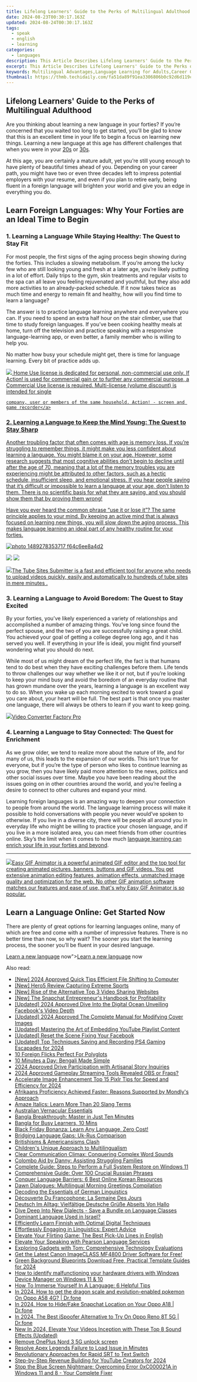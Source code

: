 ```yaml
---
title: Lifelong Learners' Guide to the Perks of Multilingual Adulthood
date: 2024-08-23T00:30:17.163Z
updated: 2024-08-24T00:30:17.163Z
tags:
  - speak
  - english
  - learning
categories:
  - languages
description: This Article Describes Lifelong Learners' Guide to the Perks of Multilingual Adulthood
excerpt: This Article Describes Lifelong Learners' Guide to the Perks of Multilingual Adulthood
keywords: Multilingual Advantages,Language Learning for Adults,Career Growth with Multilingualism,Multilingual Communication Skills,Cultural Competence as an Adult,Lifelong Learning Benefits,Global Opportunities for Bilingual Adults
thumbnail: https://thmb.techidaily.com/fa51da89f91ea3306806b0c92d6d119cfa0eae393a63e41c230a883a3e7c64cd.jpg
---
```


## Lifelong Learners' Guide to the Perks of Multilingual Adulthood

Are you thinking about learning a new language in your forties? If you’re concerned that you waited too long to get started, you’ll be glad to know that this is an excellent time in your life to begin a focus on learning new things. Learning a new language at this age has different challenges that when you were in your [20s](https://shop.mondly.com/affiliate.php?ACCOUNT=ATISTUDI&AFFILIATE=108875&PATH=https://www.mondly.com?AFFILIATE=108875) or [30s](https://shop.mondly.com/affiliate.php?ACCOUNT=ATISTUDI&AFFILIATE=108875&PATH=https://www.mondly.com?AFFILIATE=108875).

At this age, you are certainly a mature adult, yet you’re still young enough to have plenty of beautiful times ahead of you. Depending on your career path, you might have two or even three decades left to impress potential employers with your resume, and even if you plan to retire early, being fluent in a foreign language will brighten your world and give you an edge in everything you do.

## **Learn Foreign Languages: Why Your Forties are an Ideal Time to Begin**

### **1\. Learning a Language While Staying Healthy: The Quest to Stay Fit**

For most people, the first signs of the aging process begin showing during the forties. This includes a slowing metabolism. If you’re among the lucky few who are still looking young and fresh at a later age, you’re likely putting in a lot of effort. Daily trips to the gym, skin treatments and regular visits to the spa can all leave you feeling rejuvenated and youthful, but they also add more activities to an already-packed schedule. If it now takes twice as much time and energy to remain fit and healthy, how will you find time to learn a language?

The answer is to practice language learning anywhere and everywhere you can. If you need to spend an extra half hour on the stair climber, use that time to study foreign languages. If you’ve been cooking healthy meals at home, turn off the television and practice speaking with a responsive language-learning app, or even better, a family member who is willing to help you.

No matter how busy your schedule might get, there is time for language learning. Every bit of practice adds up.

<!-- affiliate ads begin -->
<a href="https://checkout.mirillis.com/order/checkout.php?PRODS=4704640&QTY=1&AFFILIATE=108875&CART=1"> <img src="https://secure.avangate.com/images/merchant/547a5a56d43f6d40f9a6a2f76501d013/products/1_mirillis_action_boxshot_store_1x.jpg" border="0">
	Home Use license is dedicated for personal, non-commercial use only. 
	If Action! is used for commercial gain or to further any commercial purpose, 
	a Commercial Use license is required. Multi-license (volume discount) is intended for single 
 
	company, user or members of the same household. Action! - screen and game recorder</a>
<!-- affiliate ads end -->
### **2\. Learning a Language to Keep the Mind Young: The Quest to Stay Sharp**

Another troubling factor that often comes with age is memory loss. If you’re struggling to remember things, it might make you less confident about learning a language. You might blame it on your age. However, some research suggests that most cognitive abilities don’t begin to decline until after the age of 70, meaning that a lot of the memory troubles you are experiencing might be attributed to other factors, such as a hectic schedule, insufficient sleep, and emotional stress. If you hear people saying that it’s difficult or impossible to learn a language at your age, don’t listen to them. There is no scientific basis for what they are saying, and you should show them that by proving them wrong!

Have you ever heard the common phrase “use it or lose it”? The same principle applies to your mind. By keeping an active mind that is always focused on learning new things, you will slow down the aging process. This makes language learning an ideal part of any healthy routine for your forties.

![photo 1489278353717 f64c6ee8a4d2](https://edge.mondly.com/blog/wp-content/uploads/2017/11/photo-1489278353717-f64c6ee8a4d2.jpg "4 Reasons Why You Should Learn A Language In Your Forties (40S) 2")

<!-- affiliate ads begin -->
<a href="https://shop.manycam.com/order/checkout.php?PRODS=17727588&QTY=1&AFFILIATE=108875&CART=1"><img src="https://secure.avangate.com/images/merchant/8230bea7d54bcdf99cdfe85cb07313d5/mcaffbanner600x500.png" border="0"></a>
<a href="https://shop.manycam.com/order/checkout.php?PRODS=17727588&QTY=1&AFFILIATE=108875&CART=1"><img src="https://secure.avangate.com/images/merchant/8230bea7d54bcdf99cdfe85cb07313d5/Affiliates_300x250px_valentinesday.png" border="0"></a>
<!-- affiliate ads end -->
<!-- affiliate ads begin -->
<a href="https://secure.2checkout.com/order/checkout.php?PRODS=4531356&QTY=1&AFFILIATE=108875&CART=1"><img src="https://secure.avangate.com/images/merchant/8fdd149fcaa7058caccc9c4ad5b0d89a/products/tss-box.JPG" border="0">The Tube Sites Submitter is a fast and efficient tool for anyone who needs to upload videos quickly, easily and automatically to hundreds of tube sites in mere minutes . </a>
<!-- affiliate ads end -->
### **3\. Learning a Language to Avoid Boredom: The Quest to Stay Excited**

By your forties, you’ve likely experienced a variety of relationships and accomplished a number of amazing things. You’ve long since found the perfect spouse, and the two of you are successfully raising a great child. You achieved your goal of getting a college degree long ago, and it has served you well. If everything in your life is ideal, you might find yourself wondering what you should do next.

While most of us might dream of the perfect life, the fact is that humans tend to do best when they have exciting challenges before them. Life tends to throw challenges our way whether we like it or not, but if you’re looking to keep your mind busy and avoid the boredom of an everyday routine that has grown mundane over the years, learning a language is an excellent way to do so. When you wake up each morning excited to work toward a goal you care about, your heart will be full. The best part is that once you master one language, there will always be others to learn if you want to keep going.

<!-- affiliate ads begin -->
<a href="https://secure.2checkout.com/order/checkout.php?PRODS=4537547&QTY=1&AFFILIATE=108875&CART=1"><img src="https://secure.avangate.com/images/merchant/4b0a0290ad7df100b77e86839989a75e/products/vcfpro.png" border="0">Video Converter Factory Pro</a>
<!-- affiliate ads end -->
### **4\. Learning a Language to Stay Connected: The Quest for Enrichment**

As we grow older, we tend to realize more about the nature of life, and for many of us, this leads to the expansion of our worlds. This isn’t true for everyone, but if you’re the type of person who likes to continue learning as you grow, then you have likely paid more attention to the news, politics and other social issues over time. Maybe you have been reading about the issues going on in other countries around the world, and you’re feeling a desire to connect to other cultures and expand your mind.

Learning foreign languages is an amazing way to deepen your connection to people from around the world. The language learning process will make it possible to hold conversations with people you never would’ve spoken to otherwise. If you live in a diverse city, there will be people all around you in everyday life who might be willing to practice your chosen language, and if you live in a more isolated area, you can meet friends from other countries online. Sky’s the limit when it comes to how much [language learning can enrich your life in your forties and beyond](https://shop.mondly.com/affiliate.php?ACCOUNT=ATISTUDI&AFFILIATE=108875&PATH=https://www.mondly.com?AFFILIATE=108875).

---

<!-- affiliate ads begin -->
<a href="https://secure.2checkout.com/order/checkout.php?PRODS=174416&QTY=1&AFFILIATE=108875&CART=1"><img src="https://www.easygifanimator.net/images/gif-animator.png" border="0">Easy GIF Animator is a powerful animated GIF editor and the top tool for creating animated pictures, banners, buttons and GIF videos. You get extensive animation editing features, animation effects, unmatched image quality and optimization for the web. No other GIF animation software matches our features and ease of use, that's why Easy GIF Animator is so popular.</a>
<!-- affiliate ads end -->
## **Learn a Language Online: Get Started Now**

There are plenty of great options for learning languages online, many of which are free and come with a number of impressive features. There is no better time than now, so why wait? The sooner you start the learning process, the sooner you’ll be fluent in your desired language.

[Learn a new language](https://adjt.mondly.com/5ixfg4k?campaign=blog-post-id-763&fallback=https%3A%2F%2Fapp.mondly.com%3Futm%5Fmedium%3Dblog%5Fblog-post-id-763%26utm%5Fsource%3Dblog-post-id-763&redirect%5Fmacos=https%3A%2F%2Fapp.mondly.com%3Futm%5Fmedium%3Dblog%5Fblog-post-id-763%26utm%5Fsource%3Dblog-post-id-763&redirect%5Fandroid=https%3A%2F%2Fplay.google.com%2Fstore%2Fapps%2Fdetails%3Fid%3Dcom.atistudios.mondly.languages%3Futm%5Fmedium%3Dblog%5Fblog-post-id-763%26utm%5Fsource%3Dblog-post-id-763&redirect%5Fios=https%3A%2F%2Fapps.apple.com%2Fapp%2Fapple-store%2Fid987873536%3Fpt%3D78954800%26ct%3Dblog-post-id-763%26mt%3D8 "<a class=") now">[Learn a new language](https://shop.mondly.com/affiliate.php?ACCOUNT=ATISTUDI&AFFILIATE=108875&PATH=https://www.mondly.com?AFFILIATE=108875) now

<ins class="adsbygoogle"
     style="display:block"
     data-ad-format="autorelaxed"
     data-ad-client="ca-pub-7571918770474297"
     data-ad-slot="1223367746"></ins>



<ins class="adsbygoogle"
     style="display:block"
     data-ad-client="ca-pub-7571918770474297"
     data-ad-slot="8358498916"
     data-ad-format="auto"
     data-full-width-responsive="true"></ins>

<span class="atpl-alsoreadstyle">Also read:</span>
<div><ul>
<li><a href="https://fox-boxes.techidaily.com/new-2024-approved-quick-tips-efficient-file-shifting-to-computer/"><u>[New] 2024 Approved  Quick Tips  Efficient File Shifting to Computer</u></a></li>
<li><a href="https://some-knowledge.techidaily.com/new-hero5-review-capturing-extreme-sports/"><u>[New] Hero5 Review  Capturing Extreme Sports</u></a></li>
<li><a href="https://youtube-zero.techidaily.com/ise-of-the-alternative-top-3-video-sharing-websites/"><u>[New] Rise of the Alternative  Top 3 Video Sharing Websites</u></a></li>
<li><a href="https://snapchat-videos.techidaily.com/new-the-snapchat-entrepreneurs-handbook-for-profitability/"><u>[New] The Snapchat Entrepreneur's Handbook for Profitability</u></a></li>
<li><a href="https://facebook-videos.techidaily.com/updated-2024-approved-dive-into-the-digital-ocean-unveiling-facebooks-video-depth/"><u>[Updated] 2024 Approved  Dive Into the Digital Ocean  Unveiling Facebook's Video Depth</u></a></li>
<li><a href="https://facebook-videos.techidaily.com/updated-2024-approved-the-complete-manual-for-modifying-cover-images/"><u>[Updated] 2024 Approved  The Complete Manual for Modifying Cover Images</u></a></li>
<li><a href="https://facebook-record-videos.techidaily.com/updated-mastering-the-art-of-embedding-youtube-playlist-content/"><u>[Updated] Mastering the Art of Embedding YouTube Playlist Content</u></a></li>
<li><a href="https://facebook-clips.techidaily.com/updated-reset-the-scene-fixing-your-facebook/"><u>[Updated] Reset the Scene  Fixing Your Facebook</u></a></li>
<li><a href="https://video-screen-grab.techidaily.com/updated-top-techniques-saving-and-recording-ps4-gaming-escapades-for-2024/"><u>[Updated] Top Techniques  Saving and Recording PS4 Gaming Escapades for 2024</u></a></li>
<li><a href="https://mondly-stories.techidaily.com/10-foreign-flicks-perfect-for-polyglots/"><u>10 Foreign Flicks Perfect For Polyglots</u></a></li>
<li><a href="https://mondly-stories.techidaily.com/10-minutes-a-day-bengali-made-simple/"><u>10 Minutes a Day: Bengali Made Simple</u></a></li>
<li><a href="https://instagram-video-files.techidaily.com/2024-approved-drive-participation-with-artisanal-story-inquiries/"><u>2024 Approved  Drive Participation with Artisanal Story Inquiries</u></a></li>
<li><a href="https://screen-recording.techidaily.com/2024-approved-gameplay-streaming-tools-revealed-obs-or-fraps/"><u>2024 Approved  Gameplay Streaming Tools Revealed  OBS or Fraps?</u></a></li>
<li><a href="https://extra-lessons.techidaily.com/accelerate-image-enhancement-top-15-pixlr-tips-for-speed-and-efficiency-for-2024/"><u>Accelerate Image Enhancement  Top 15 Pixlr Tips for Speed and Efficiency for 2024</u></a></li>
<li><a href="https://mondly-stories.techidaily.com/afrikaans-proficiency-achieved-faster-reasons-supported-by-mondlys-approach/"><u>Afrikaans Proficiency Achieved Faster: Reasons Supported by Mondly's Approach</u></a></li>
<li><a href="https://mondly-stories.techidaily.com/amaze-italics-learn-more-than-20-slang-terms/"><u>Amaze Italics: Learn More Than 20 Slang Terms</u></a></li>
<li><a href="https://mondly-stories.techidaily.com/australian-vernacular-essentials/"><u>Australian Vernacular Essentials</u></a></li>
<li><a href="https://mondly-stories.techidaily.com/bangla-breakthrough-master-in-just-ten-minutes/"><u>Bangla Breakthrough: Master in Just Ten Minutes</u></a></li>
<li><a href="https://mondly-stories.techidaily.com/1719579607069-bangla-for-busy-learners-10-mins/"><u>Bangla for Busy Learners, 10 Mins</u></a></li>
<li><a href="https://mondly-stories.techidaily.com/1719581368773-black-friday-bonanza-learn-any-language-zero-cost/"><u>Black Friday Bonanza: Learn Any Language, Zero Cost!</u></a></li>
<li><a href="https://mondly-stories.techidaily.com/bridging-language-gaps-uk-rus-comparison/"><u>Bridging Language Gaps: Uk-Rus Comparison</u></a></li>
<li><a href="https://mondly-stories.techidaily.com/britishisms-and-americansisms-clash/"><u>Britishisms & Americansisms Clash</u></a></li>
<li><a href="https://mondly-stories.techidaily.com/childrens-unique-approach-to-multilingualism/"><u>Children's Unique Approach to Multilingualism</u></a></li>
<li><a href="https://mondly-stories.techidaily.com/clear-communication-climax-conquering-complex-word-sounds/"><u>Clear Communication Climax: Conquering Complex Word Sounds</u></a></li>
<li><a href="https://mondly-stories.techidaily.com/colombo-aid-by-danny-assisting-struggling-families/"><u>Colombo Aid by Danny: Assisting Struggling Families</u></a></li>
<li><a href="https://win-forum.techidaily.com/complete-guide-steps-to-perform-a-full-system-restore-on-windows-11/"><u>Complete Guide: Steps to Perform a Full System Restore on Windows 11</u></a></li>
<li><a href="https://mondly-stories.techidaily.com/comprehensive-guide-over-100-crucial-russian-phrases/"><u>Comprehensive Guide: Over 100 Crucial Russian Phrases</u></a></li>
<li><a href="https://mondly-stories.techidaily.com/conquer-language-barriers-6-best-online-korean-resources/"><u>Conquer Language Barriers: 6 Best Online Korean Resources</u></a></li>
<li><a href="https://mondly-stories.techidaily.com/dawn-dialogues-multilingual-morning-greetings-compilation/"><u>Dawn Dialogues: Multilingual Morning Greetings Compilation</u></a></li>
<li><a href="https://mondly-stories.techidaily.com/decoding-the-essentials-of-german-linguistics/"><u>Decoding the Essentials of German Linguistics</u></a></li>
<li><a href="https://mondly-stories.techidaily.com/decouverte-du-francophone-la-semaine-des-jours/"><u>Découverte Du Francophone: La Semaine Des Jours</u></a></li>
<li><a href="https://mondly-stories.techidaily.com/deutsch-im-alltag-vielfaltige-deutsche-grusse-abseits-von-hallo/"><u>Deutsch Im Alltag: Vielfältige Deutsche Grüße Abseits Von Hallo</u></a></li>
<li><a href="https://mondly-stories.techidaily.com/dive-deep-into-new-dialects-save-a-bundle-on-language-classes/"><u>Dive Deep Into New Dialects - Save a Bundle on Language Classes</u></a></li>
<li><a href="https://mondly-stories.techidaily.com/dominant-language-used-in-israel/"><u>Dominant Language Used in Israel?</u></a></li>
<li><a href="https://mondly-stories.techidaily.com/efficiently-learn-finnish-with-optimal-digital-techniques/"><u>Efficiently Learn Finnish with Optimal Digital Techniques</u></a></li>
<li><a href="https://mondly-stories.techidaily.com/effortlessly-engaging-in-linguistics-expert-advice/"><u>Effortlessly Engaging in Linguistics: Expert Advice</u></a></li>
<li><a href="https://mondly-stories.techidaily.com/elevate-your-flirting-game-the-best-pick-up-lines-in-english/"><u>Elevate Your Flirting Game: The Best Pick-Up Lines in English</u></a></li>
<li><a href="https://mondly-stories.techidaily.com/elevate-your-speaking-with-pearson-language-services/"><u>Elevate Your Speaking with Pearson Language Services</u></a></li>
<li><a href="https://hardware-tips.techidaily.com/exploring-gadgets-with-tom-comprehensive-technology-evaluations/"><u>Exploring Gadgets with Tom: Comprehensive Technology Evaluations</u></a></li>
<li><a href="https://hardware-updates.techidaily.com/get-the-latest-canon-imageclass-mf4800-driver-software-for-free/"><u>Get the Latest Canon ImageCLASS MF4800 Driver Software for Free!</u></a></li>
<li><a href="https://some-knowledge.techidaily.com/green-background-blueprints-download-free-practical-template-guides-for-2024/"><u>Green Background Blueprints  Download Free, Practical Template Guides for 2024</u></a></li>
<li><a href="https://blog-min.techidaily.com/how-to-identify-malfunctioning-your-hardware-drivers-with-windows-device-manager-on-windows-11-and-10-by-drivereasy-guide/"><u>How to identify malfunctioning your hardware drivers with Windows Device Manager on Windows 11 & 10</u></a></li>
<li><a href="https://mondly-stories.techidaily.com/1719578854143-how-to-immerse-yourself-in-a-language-6-helpful-tips/"><u>How To Immerse Yourself In A Language: 6 Helpful Tips</u></a></li>
<li><a href="https://android-pokemon-go.techidaily.com/in-2024-how-to-get-the-dragon-scale-and-evolution-enabled-pokemon-on-oppo-a58-4g-drfone-by-drfone-virtual-android/"><u>In 2024, How to get the dragon scale and evolution-enabled pokemon On Oppo A58 4G? | Dr.fone</u></a></li>
<li><a href="https://location-social.techidaily.com/in-2024-how-to-hidefake-snapchat-location-on-your-oppo-a18-drfone-by-drfone-virtual-android/"><u>In 2024, How to Hide/Fake Snapchat Location on Your Oppo A18 | Dr.fone</u></a></li>
<li><a href="https://android-pokemon-go.techidaily.com/in-2024-the-best-ispoofer-alternative-to-try-on-oppo-reno-8t-5g-drfone-by-drfone-virtual-android/"><u>In 2024, The Best iSpoofer Alternative to Try On Oppo Reno 8T 5G | Dr.fone</u></a></li>
<li><a href="https://audio-shaping.techidaily.com/new-in-2024-elevate-your-videos-inception-with-these-top-8-sound-effects-updated/"><u>New In 2024, Elevate Your Videos Inception with These Top 8 Sound Effects (Updated)</u></a></li>
<li><a href="https://techidaily.com/remove-oneplus-nord-3-5g-unlock-screen-by-drfone-android-unlock-android-unlock/"><u>Remove OnePlus Nord 3 5G unlock screen</u></a></li>
<li><a href="https://win-solutions.techidaily.com/resolve-apex-legends-failure-to-load-issue-in-minutes/"><u>Resolve Apex Legends Failure to Load Issue in Minutes</u></a></li>
<li><a href="https://extra-tips.techidaily.com/revolutionary-approaches-for-rapid-srt-to-text-switch/"><u>Revolutionary Approaches for Rapid SRT to Text Switch</u></a></li>
<li><a href="https://youtube-zero.techidaily.com/by-step-revenue-building-for-youtube-creators-for-2024/"><u>Step-by-Step Revenue Building for YouTube Creators for 2024</u></a></li>
<li><a href="https://blue-screen-error.techidaily.com/stop-the-blue-screen-nightmare-overcoming-error-0xc000021a-in-windows-11-and-8-your-complete-fixer/"><u>Stop the Blue Screen Nightmare: Overcoming Error 0xC000021A in Windows 11 and 8 - Your Complete Fixer</u></a></li>
</ul></div>
